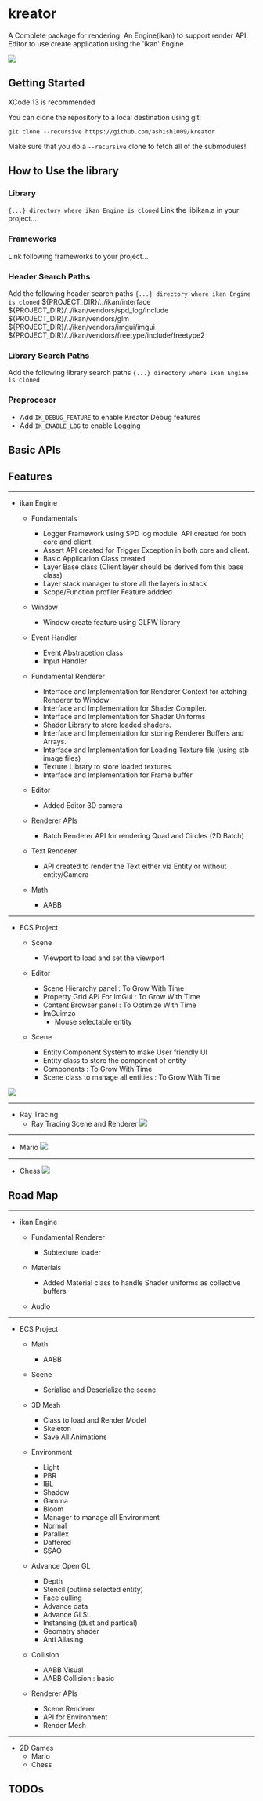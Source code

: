 # kreator
A Complete package for rendering. An Engine(ikan) to support render API. Editor to use create application using the 'ikan' Engine

![](/resources/branding/i_kan.png)

## Getting Started
XCode 13 is recommended

You can clone the repository to a local destination using git:

`git clone --recursive https://github.com/ashish1009/kreator`

Make sure that you do a `--recursive` clone to fetch all of the submodules!

## How to Use the library

### Library
`{...} directory where ikan Engine is cloned`
Link the libikan.a in your project... 

### Frameworks
Link following frameworks to your project...

### Header Search Paths
Add the following header search paths 
`{...} directory where ikan Engine is cloned`
${PROJECT_DIR}/../ikan/interface
${PROJECT_DIR}/../ikan/vendors/spd_log/include
${PROJECT_DIR}/../ikan/vendors/glm
${PROJECT_DIR}/../ikan/vendors/imgui/imgui
${PROJECT_DIR}/../ikan/vendors/freetype/include/freetype2

### Library Search Paths
Add the following library search paths 
`{...} directory where ikan Engine is cloned`

### Preprocesor
- Add `IK_DEBUG_FEATURE` to enable Kreator Debug features
- Add `IK_ENABLE_LOG` to enable Logging

## Basic APIs

## Features
----------------
- ikan Engine
  - Fundamentals
    - Logger Framework using SPD log module. API created for both core and client.
    - Assert API created for Trigger Exception in both core and client.
    - Basic Application Class created
    - Layer Base class (Client layer should be derived fom this base class)
    - Layer stack manager to store all the layers in stack
    - Scope/Function profiler Feature addded
  
  - Window
    - Window create feature using GLFW library
  
  - Event Handler
    - Event Abstracetion class
    - Input Handler

  - Fundamental Renderer
    - Interface and Implementation for Renderer Context for attching Renderer to Window
    - Interface and Implementation for Shader Compiler.
    - Interface and Implementation for Shader Uniforms
    - Shader Library to store loaded shaders.
    - Interface and Implementation for storing Renderer Buffers and Arrays.
    - Interface and Implementation for Loading Texture file (using stb image files)
    - Texture Library to store loaded textures.
    - Interface and Implementation for Frame buffer

  - Editor
    - Added Editor 3D camera

  - Renderer APIs
    - Batch Renderer API for rendering Quad and Circles (2D Batch)

  - Text Renderer
    - API created to render the Text either via Entity or without entity/Camera 

  - Math
    - AABB

----------------
- ECS Project
  - Scene
    - Viewport to load and set the viewport
    
  - Editor
    - Scene Hierarchy panel : To Grow With Time
    - Property Grid API For ImGui : To Grow With Time
    - Content Browser panel : To Optimize With Time
    - ImGuimzo
      - Mouse selectable entity

  - Scene
    - Entity Component System to make User friendly UI
    - Entity class to store the component of entity
    - Components : To Grow With Time
    - Scene class to manage all entities : To Grow With Time

![](/kreator/layers/ecs_editor/output/ecs_5.png)

----------------
- Ray Tracing
  - Ray Tracing Scene and Renderer
![](/kreator/layers/ray_tracing/output/ray_tracing.png)
  
----------------
- Mario
![](/kreator/layers/mario/output/mario_2.png)

----------------
- Chess
![](/kreator/layers/chess/output/chess_1.png)

## Road Map  
----------------
- ikan Engine
  - Fundamental Renderer
    - Subtexture loader
  
  - Materials
    - Added Material class to handle Shader uniforms as collective buffers
    
  - Audio
----------------
    
- ECS Project
  - Math
    - AABB

  - Scene
    - Serialise and Deserialize the scene

  - 3D Mesh
    - Class to load and Render Model
    - Skeleton
    - Save All Animations
    
  - Environment
    - Light
    - PBR
    - IBL
    - Shadow
    - Gamma
    - Bloom
    - Manager to manage all Environment
    - Normal
    - Parallex
    - Daffered 
    - SSAO

  - Advance Open GL
    - Depth
    - Stencil (outline selected entity)
    - Face culling
    - Advance data
    - Advance GLSL 
    - Instansing (dust and partical)
    - Geomatry shader
    - Anti Aliasing

  - Collision
    - AABB Visual
    - AABB Collision : basic

  - Renderer APIs
    - Scene Renderer
    - API for Environment
    - Render Mesh
  
----------------
- 2D Games
  - Mario
  - Chess


## TODOs

